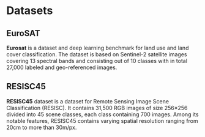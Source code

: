 # Datasets

## EuroSAT

**Eurosat** is a dataset and deep learning benchmark for land use and land cover classification. The dataset is based on Sentinel-2 satellite images covering 13 spectral bands and consisting out of 10 classes with in total 27,000 labeled and geo-referenced images.

## RESISC45

**RESISC45** dataset is a dataset for Remote Sensing Image Scene Classification (RESISC). It contains 31,500 RGB images of size 256×256 divided into 45 scene classes, each class containing 700 images. Among its notable features, RESISC45 contains varying spatial resolution ranging from 20cm to more than 30m/px.
